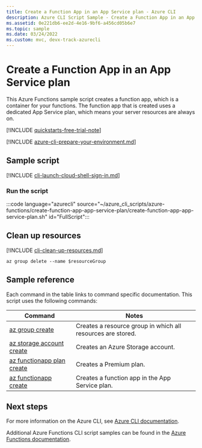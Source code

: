 ```yaml
---
title: Create a Function App in an App Service plan - Azure CLI
description: Azure CLI Script Sample - Create a Function App in an App Service plan
ms.assetid: 0e221db6-ee2d-4e16-9bf6-a456cd05b6e7
ms.topic: sample
ms.date: 03/24/2022
ms.custom: mvc, devx-track-azurecli
---
```

# Create a Function App in an App Service plan

This Azure Functions sample script creates a function app, which is a container for your functions. The function app that is created uses a dedicated App Service plan, which means your server resources are always on.

[!INCLUDE [quickstarts-free-trial-note](~/reusable-content/ce-skilling/azure/includes/quickstarts-free-trial-note.md)]

[!INCLUDE [azure-cli-prepare-your-environment.md](~/reusable-content/azure-cli/azure-cli-prepare-your-environment.md)]

## Sample script

[!INCLUDE [cli-launch-cloud-shell-sign-in.md](~/reusable-content/ce-skilling/azure/includes/cli-launch-cloud-shell-sign-in.md)]

### Run the script

:::code language="azurecli" source="~/azure_cli_scripts/azure-functions/create-function-app-app-service-plan/create-function-app-app-service-plan.sh" id="FullScript":::

## Clean up resources

[!INCLUDE [cli-clean-up-resources.md](~/reusable-content/ce-skilling/azure/includes/cli-clean-up-resources.md)]

```azurecli
az group delete --name $resourceGroup
```

## Sample reference

Each command in the table links to command specific documentation. This script uses the following commands:

| Command | Notes |
|---|---|
| [az group create](/cli/azure/group#az-group-create) | Creates a resource group in which all resources are stored. |
| [az storage account create](/cli/azure/storage/account#az-storage-account-create) | Creates an Azure Storage account. |
| [az functionapp plan create](/cli/azure/functionapp/plan#az-functionapp-plan-create) | Creates a Premium plan. |
| [az functionapp create](/cli/azure/functionapp#az-functionapp-create) | Creates a function app in the App Service plan. |

## Next steps

For more information on the Azure CLI, see [Azure CLI documentation](/cli/azure).

Additional Azure Functions CLI script samples can be found in the [Azure Functions documentation](../functions-cli-samples.md).
